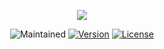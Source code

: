 <p align="center"><img src="https://i.ibb.co/r7dBJF1/BERK.png"></p>
<p align="center">
  <img src="https://img.shields.io/maintenance/yes/2022?style=for-the-badge" alt="Maintained">
  <a href="https://www.npmjs.com/package/berk"><img src="https://img.shields.io/npm/v/berk.svg?sanitize=true&style=for-the-badge" alt="Version"></a>
  <a href="https://github.com/berkaltiok/berk/blob/dev/LICENSE"><img src="https://img.shields.io/npm/l/routve.svg?sanitize=true&style=for-the-badge" alt="License"></a>
</p>
